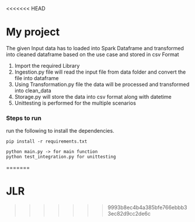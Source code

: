 <<<<<<< HEAD
# My project

The given Input data has to loaded into Spark Dataframe and transformed into cleaned dataframe based on the use case and stored in csv Format
1. Import the required Library
2. Ingestion.py file will read the input file from data folder and convert the file into dataframe
3. Using Transformation.py file the data will be processed and transformed into clean_data
4. Storage.py will store the data into csv format along with datetime
5. Unittesting is performed for the multiple scenarios

### Steps to run
run the following to install the dependencies.
```commandline
pip install -r requirements.txt
```
```commandline
python main.py -> for main function
python test_integration.py for unittesting
```
=======
# JLR
>>>>>>> 9993b8ec4b4a385bfe766ebbb33ec82d9cc2de6c
